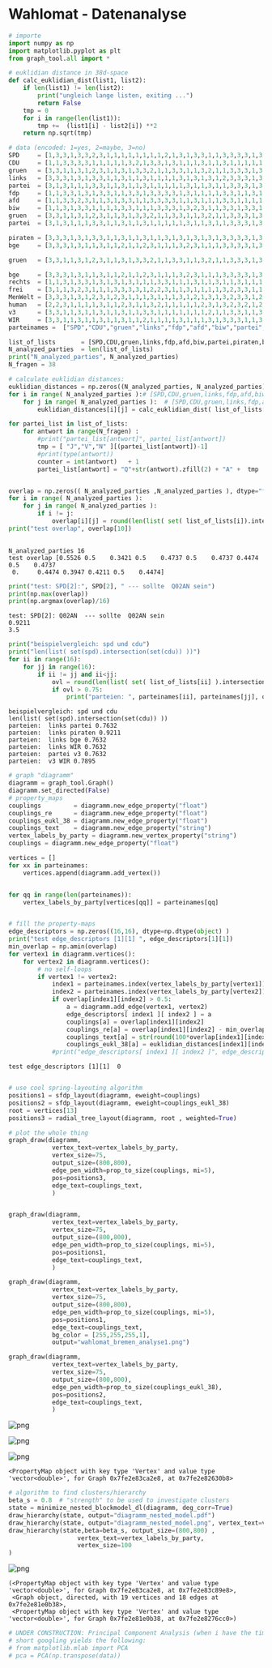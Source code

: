 
# Wahlomat - Datenanalyse


```python
# importe 
import numpy as np 
import matplotlib.pyplot as plt 
from graph_tool.all import *
```


```python
# euklidian distance in 38d-space
def calc_euklidian_dist(list1, list2): 
    if len(list1) != len(list2): 
        print("ungleich lange listen, exiting ...")
        return False 
    tmp = 0 
    for i in range(len(list1)): 
        tmp +=  (list1[i] - list2[i]) **2 
    return np.sqrt(tmp)

```


```python
# data (encoded: 1=yes, 2=maybe, 3=no)  
SPD     = [1,3,3,1,3,3,2,3,1,1,1,1,1,1,1,1,2,1,3,1,3,3,1,1,3,3,3,3,1,3,3,1,1,1,3,3,1,1]
CDU     = [1,1,3,3,3,3,1,1,1,1,1,3,2,1,3,3,1,3,1,1,1,3,1,1,3,1,1,1,1,1,1,1,3,1,1,1,2,3]
gruen   = [3,3,1,1,3,1,2,3,1,1,3,1,3,3,2,1,1,3,3,1,1,3,2,1,1,3,3,3,1,3,3,2,1,3,3,3,1,1]
links   = [3,3,3,1,3,1,3,3,1,1,3,1,1,3,1,1,1,1,3,1,3,1,3,1,2,3,3,3,1,3,3,3,1,3,3,3,1,1]
partei  = [3,1,3,1,1,1,3,3,1,1,3,1,1,3,1,1,1,1,1,3,1,1,3,1,1,3,3,3,1,3,1,1,1,3,3,3,3,1]
fdp     = [1,1,3,3,1,3,1,3,3,1,1,3,3,1,3,3,3,3,1,3,1,1,1,1,3,3,1,1,3,1,3,1,3,1,1,1,3,1]
afd     = [1,1,3,3,2,3,1,1,3,1,3,3,1,1,3,3,3,3,1,1,3,1,1,1,3,3,1,1,1,1,1,2,3,1,2,1,3,2]
biw     = [1,1,3,1,3,3,1,1,1,1,3,3,1,1,1,3,3,3,1,3,2,3,1,1,3,3,1,3,3,1,3,1,3,1,1,2,3,1]
gruen   = [3,3,1,1,3,1,2,3,1,1,3,1,3,3,2,1,1,3,3,1,1,3,2,1,1,3,3,3,1,3,3,2,1,3,3,3,1,1]
partei  = [3,1,3,1,1,1,3,3,1,1,3,1,1,3,1,1,1,1,1,3,1,1,3,1,1,3,3,3,1,3,1,1,1,3,3,3,3,1]

piraten = [3,3,3,1,3,1,3,3,1,1,3,1,1,3,1,1,3,1,3,1,3,1,3,1,3,3,3,3,1,3,3,3,1,3,3,3,2,1]
bge     = [3,3,3,1,3,1,1,3,1,1,2,1,1,2,3,1,1,1,3,2,3,1,1,1,3,3,3,3,1,3,1,3,3,3,3,3,1,1]

gruen   = [3,3,1,1,3,1,2,3,1,1,3,1,3,3,2,1,1,3,3,1,1,3,2,1,1,3,3,3,1,3,3,2,1,3,3,3,1,1]

bge     = [3,3,3,1,3,1,1,3,1,1,2,1,1,2,3,1,1,1,3,2,3,1,1,1,3,3,3,3,1,3,1,3,3,3,3,3,1,1]
rechts  = [1,1,3,1,3,3,1,3,1,3,1,3,1,1,1,3,3,1,1,1,3,1,1,3,1,1,3,1,1,1,2,3,1,3,3,1,1,1]
frei    = [3,1,1,3,2,3,1,1,1,3,3,3,3,1,2,2,3,1,1,3,1,1,1,1,3,2,3,3,1,1,1,1,1,1,2,1,3,3]
MenWelt = [3,3,3,1,3,1,2,3,1,2,3,1,1,1,3,1,1,1,3,1,2,1,3,1,3,2,3,3,1,2,3,2,2,3,3,3,3,1]
human   = [2,2,3,1,1,1,1,3,1,1,2,3,1,1,3,2,1,1,1,1,1,2,3,1,3,2,3,2,1,2,1,1,3,1,3,1,2,1]
v3      = [3,3,1,1,3,1,1,3,1,1,3,1,1,3,3,1,1,1,1,1,1,1,2,1,1,3,3,1,1,3,1,3,1,3,3,3,3,1]
WIR     = [3,3,1,1,3,1,1,3,1,1,3,1,1,2,1,1,1,1,3,1,1,1,3,1,3,3,3,1,1,3,1,1,1,1,3,3,1,1]
parteinames =  ["SPD","CDU","gruen","links","fdp","afd","biw","partei","piraten","bge","rechts","frei","MenWelt","human","v3","WIR"]

list_of_lists       = [SPD,CDU,gruen,links,fdp,afd,biw,partei,piraten,bge,rechts,frei,MenWelt,human,v3,WIR]
N_analyzed_parties  = len(list_of_lists)
print("N_analyzed_parties", N_analyzed_parties)
N_fragen = 38

# calculate euklidian distances:
euklidian_distances = np.zeros((N_analyzed_parties, N_analyzed_parties), dtype=float)
for i in range( N_analyzed_parties ):# [SPD,CDU,gruen,links,fdp,afd,biw,partei,piraten,bge,rechts,frei,MenWelt,human,v3,WIR])):
	for j in range( N_analyzed_parties ):  # [SPD,CDU,gruen,links,fdp,afd,biw,partei,piraten,bge,rechts,frei,MenWelt,human,v3,WIR])):
		euklidian_distances[i][j] = calc_euklidian_dist( list_of_lists[i], list_of_lists[j] )

for partei_list in list_of_lists:
	for antwort in range(N_fragen) :
		#print("partei_list[antwort]", partei_list[antwort])
		tmp = [ "J","V","N" ][(partei_list[antwort])-1]
		#print(type(antwort))
		counter = int(antwort)   + 1 
		partei_list[antwort] = "Q"+str(antwort).zfill(2) + "A" +  tmp


overlap = np.zeros(( N_analyzed_parties ,N_analyzed_parties ), dtype="float")
for i in range( N_analyzed_parties ): 
    for j in range( N_analyzed_parties ):
        if i != j:
            overlap[i][j] = round(len(list( set( list_of_lists[i]).intersection(set( list_of_lists[j] )) ))/N_fragen , 4)
print("test overlap", overlap[10])
        

```

    N_analyzed_parties 16
    test overlap [0.5526 0.5    0.3421 0.5    0.4737 0.5    0.4737 0.4474 0.5    0.4737
     0.     0.4474 0.3947 0.4211 0.5    0.4474]



```python
print("test: SPD[2]:", SPD[2], " --- sollte  Q02AN sein")
print(np.max(overlap))
print(np.argmax(overlap)/16)
```

    test: SPD[2]: Q02AN  --- sollte  Q02AN sein
    0.9211
    3.5



```python
print("beispielvergleich: spd und cdu")
print("len(list( set(spd).intersection(set(cdu)) ))")
for ii in range(16):
    for jj in range(16): 
        if ii != jj and ii<jj: 
            ovl = round(len(list( set( list_of_lists[ii] ).intersection(set( list_of_lists[jj] )) ))/N_fragen,4)
            if ovl > 0.75:
                print("parteien: ", parteinames[ii], parteinames[jj], ovl)
```

    beispielvergleich: spd und cdu
    len(list( set(spd).intersection(set(cdu)) ))
    parteien:  links partei 0.7632
    parteien:  links piraten 0.9211
    parteien:  links bge 0.7632
    parteien:  links WIR 0.7632
    parteien:  partei v3 0.7632
    parteien:  v3 WIR 0.7895



```python
# graph "diagramm" 
diagramm = graph_tool.Graph()
diagramm.set_directed(False)
# property_maps 
couplings         = diagramm.new_edge_property("float")
couplings_re      = diagramm.new_edge_property("float")
couplings_eukl_38 = diagramm.new_edge_property("float")
couplings_text    = diagramm.new_edge_property("string")
vertex_labels_by_party = diagramm.new_vertex_property("string")          # doubles
couplings = diagramm.new_edge_property("float")

vertices = []
for xx in parteinames: 
    vertices.append(diagramm.add_vertex())


for qq in range(len(parteinames)): 
    vertex_labels_by_party[vertices[qq]] = parteinames[qq]

```


```python

```


```python
# fill the property-maps
edge_descriptors = np.zeros((16,16), dtype=np.dtype(object) )
print("test edge_descriptors [1][1] ", edge_descriptors[1][1])
min_overlap = np.amin(overlap)
for vertex1 in diagramm.vertices(): 
    for vertex2 in diagramm.vertices(): 
        # no self-loops
        if vertex1 != vertex2: 
            index1 = parteinames.index(vertex_labels_by_party[vertex1])
            index2 = parteinames.index(vertex_labels_by_party[vertex2])
            if overlap[index1][index2] > 0.5:
                a = diagramm.add_edge(vertex1, vertex2)
                edge_descriptors[ index1 ][ index2 ] = a
                couplings[a] = overlap[index1][index2]
                couplings_re[a] = overlap[index1][index2] - min_overlap
                couplings_text[a] = str(round(100*overlap[index1][index2],1))+"%"
                couplings_eukl_38[a] = euklidian_distances[index1][index2]
            #print("edge_descriptors[ index1 ][ index2 ]", edge_descriptors[ index1 ][ index2 ])

```

    test edge_descriptors [1][1]  0



```python

```


```python
# use cool spring-layouting algorithm
positions1 = sfdp_layout(diagramm, eweight=couplings)
positions2 = sfdp_layout(diagramm, eweight=couplings_eukl_38)
root = vertices[13]
positions3 = radial_tree_layout(diagramm, root , weighted=True)
```


```python
# plot the whole thing  
graph_draw(diagramm, 
            vertex_text=vertex_labels_by_party, 
            vertex_size=75, 
            output_size=(800,800),
            edge_pen_width=prop_to_size(couplings, mi=5),
            pos=positions3,
            edge_text=couplings_text,
            )


graph_draw(diagramm, 
            vertex_text=vertex_labels_by_party, 
            vertex_size=75, 
            output_size=(800,800),
            edge_pen_width=prop_to_size(couplings, mi=5),
            pos=positions1,
            edge_text=couplings_text,
            )

graph_draw(diagramm, 
            vertex_text=vertex_labels_by_party, 
            vertex_size=75, 
            output_size=(800,800),
            edge_pen_width=prop_to_size(couplings, mi=5),
            pos=positions1,
            edge_text=couplings_text,
            bg_color = [255,255,255,1],
            output="wahlomat_bremen_analyse1.png")

graph_draw(diagramm, 
            vertex_text=vertex_labels_by_party, 
            vertex_size=75, 
            output_size=(800,800),
            edge_pen_width=prop_to_size(couplings_eukl_38),
            pos=positions2,
            edge_text=couplings_text,
            )
```


![png](output_11_0.png)



![png](output_11_1.png)



![png](output_11_2.png)





    <PropertyMap object with key type 'Vertex' and value type 'vector<double>', for Graph 0x7fe2e83ca2e8, at 0x7fe2e82630b8>




```python
# algorithm to find clusters/hierarchy
beta_s = 0.8  # "strength" to be used to investigate clusters
state = minimize_nested_blockmodel_dl(diagramm, deg_corr=True)
draw_hierarchy(state, output="diagramm_nested_model.pdf")
draw_hierarchy(state, output="diagramm_nested_model.png", vertex_text=vertex_labels_by_party, bg_color=[255,255,255,1])
draw_hierarchy(state,beta=beta_s, output_size=(800,800) , 
                   vertex_text=vertex_labels_by_party, 
                   vertex_size=100
)

```


![png](output_12_0.png)





    (<PropertyMap object with key type 'Vertex' and value type 'vector<double>', for Graph 0x7fe2e83ca2e8, at 0x7fe2e83c89e8>,
     <Graph object, directed, with 19 vertices and 18 edges at 0x7fe2e81e0b38>,
     <PropertyMap object with key type 'Vertex' and value type 'vector<double>', for Graph 0x7fe2e81e0b38, at 0x7fe2e8276cc0>)




```python
# UNDER CONSTRUCTION: Principal Component Analysis (when i have the time)
# short googling yields the following:
# from matplotlib.mlab import PCA
# pca = PCA(np.transpose(data))
```


```python

```


```python

```
